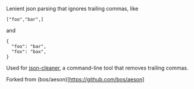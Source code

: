Lenient json parsing that ignores trailing commas, like

    ["foo","bar",]

and

    {
      "foo": "bar",
      "fox": "bax",
    }

Used for [json-cleaner](https://github.com/rubenmoor/json-cleaner), a command-line tool that removes trailing commas.

Forked from (bos/aeson)[https://github.com/bos/aeson]